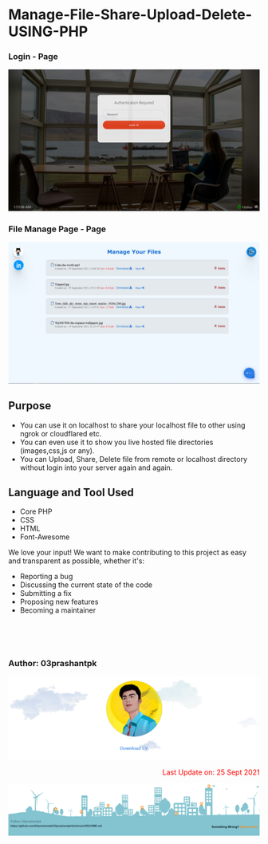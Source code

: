 # Manage-File-Share-Upload-Delete-USING-PHP

### Login - Page
![](https://github.com/03prashantpk/Manage-File-Share-Upload-Delete-USING-PHP/blob/master/assets/login.JPG)

### File Manage Page - Page
![](https://github.com/03prashantpk/Manage-File-Share-Upload-Delete-USING-PHP/blob/master/assets/image2.JPG)

## Purpose
* You can use it on localhost to share your localhost file to other using ngrok or cloudflared etc.
* You can even use it to show you live hosted file directories (images,css,js or any).
* You can Upload, Share, Delete file from remote or localhost directory without login into your server again and again.

## Language and Tool Used
* Core PHP
* CSS
* HTML
* Font-Awesome

We love your input! We want to make contributing to this project as easy and transparent as possible, whether it's:
* Reporting a bug
* Discussing the current state of the code
* Submitting a fix
* Proposing new features
* Becoming a maintainer


<br><br><br>
<h3>Author: 03prashantpk </h3>
<p align="center">
<a href="https://enally.in/cv/index.php" target="_blank">
 
![](https://github.com/03prashantpk/03prashantpk/blob/main/assets/profile-cloud.png)
  
</a>
</p>

<p style="color: red;" align="right" >Last Update on: 25 Sept 2021 </p>

<a href="https://www.linkedin.com/in/03prashantpk/">

![](https://github.com/03prashantpk/03prashantpk/blob/main/assets/footer2.png)

</a>

<!--Created By Prashant Kumar - linkedin: https://linkedin.com/in/03prashantpk Github: https://github.com/03prashantpk >
